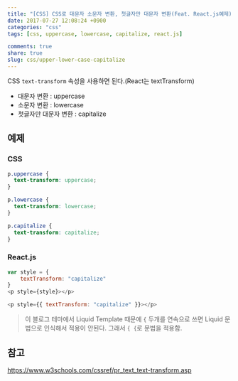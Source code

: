 ```yaml
---
title: "[CSS] CSS로 대문자 소문자 변환, 첫글자만 대문자 변환(Feat. React.js예제)"
date: 2017-07-27 12:08:24 +0900
categories: "css"
tags: [css, uppercase, lowercase, capitalize, react.js]

comments: true
share: true
slug: css/upper-lower-case-capitalize
---
```


CSS `text-transform` 속성을 사용하면 된다.(React는 textTransform)

- 대문자 변환 : uppercase
- 소문자 변환 : lowercase
- 첫글자만 대문자 변환 : capitalize

## 예제

### CSS

```css
p.uppercase {
  text-transform: uppercase;
}

p.lowercase {
  text-transform: lowercase;
}

p.capitalize {
  text-transform: capitalize;
}
```

### React.js

```js
var style = {
    textTransform: "capitalize"
}
<p style={style}></p>
```

```js
<p style={{ textTransform: "capitalize" }}></p>
```

> 이 블로그 테마에서 Liquid Template 때문에 `{` 두개를 연속으로 쓰면 Liquid 문법으로 인식해서 적용이 안된다. 그래서 `{ {`로 문법을 적용함.

## 참고

<https://www.w3schools.com/cssref/pr_text_text-transform.asp>
